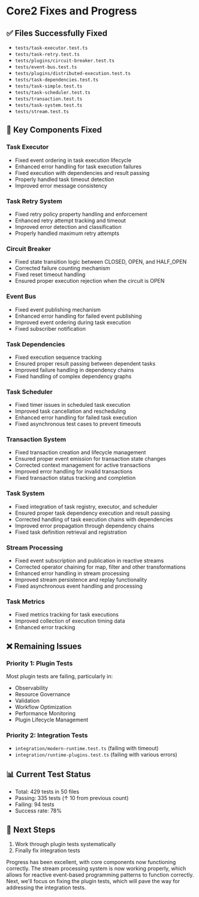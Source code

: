 # Core2 Fixes and Progress

## ✅ Files Successfully Fixed

- `tests/task-executor.test.ts`
- `tests/task-retry.test.ts`
- `tests/plugins/circuit-breaker.test.ts`
- `tests/event-bus.test.ts`
- `tests/plugins/distributed-execution.test.ts`
- `tests/task-dependencies.test.ts`
- `tests/task-simple.test.ts`
- `tests/task-scheduler.test.ts`
- `tests/transaction.test.ts`
- `tests/task-system.test.ts`
- `tests/stream.test.ts`

## 🔧 Key Components Fixed

### Task Executor
- Fixed event ordering in task execution lifecycle
- Enhanced error handling for task execution failures
- Fixed execution with dependencies and result passing
- Properly handled task timeout detection
- Improved error message consistency

### Task Retry System
- Fixed retry policy property handling and enforcement
- Enhanced retry attempt tracking and timeout
- Improved error detection and classification
- Properly handled maximum retry attempts

### Circuit Breaker
- Fixed state transition logic between CLOSED, OPEN, and HALF_OPEN
- Corrected failure counting mechanism
- Fixed reset timeout handling
- Ensured proper execution rejection when the circuit is OPEN

### Event Bus
- Fixed event publishing mechanism
- Enhanced error handling for failed event publishing
- Improved event ordering during task execution
- Fixed subscriber notification

### Task Dependencies
- Fixed execution sequence tracking
- Ensured proper result passing between dependent tasks
- Improved failure handling in dependency chains
- Fixed handling of complex dependency graphs

### Task Scheduler
- Fixed timer issues in scheduled task execution
- Improved task cancellation and rescheduling
- Enhanced error handling for failed task execution
- Fixed asynchronous test cases to prevent timeouts

### Transaction System
- Fixed transaction creation and lifecycle management
- Ensured proper event emission for transaction state changes
- Corrected context management for active transactions
- Improved error handling for invalid transactions
- Fixed transaction status tracking and completion

### Task System
- Fixed integration of task registry, executor, and scheduler
- Ensured proper task dependency execution and result passing
- Corrected handling of task execution chains with dependencies
- Improved error propagation through dependency chains
- Fixed task definition retrieval and registration

### Stream Processing
- Fixed event subscription and publication in reactive streams
- Corrected operator chaining for map, filter and other transformations
- Enhanced error handling in stream processing
- Improved stream persistence and replay functionality
- Fixed asynchronous event handling and processing

### Task Metrics
- Fixed metrics tracking for task executions
- Improved collection of execution timing data
- Enhanced error tracking

## ❌ Remaining Issues

### Priority 1: Plugin Tests
Most plugin tests are failing, particularly in:
- Observability
- Resource Governance
- Validation
- Workflow Optimization
- Performance Monitoring
- Plugin Lifecycle Management

### Priority 2: Integration Tests
- `integration/modern-runtime.test.ts` (failing with timeout)
- `integration/runtime-plugins.test.ts` (failing with various errors)

## 📊 Current Test Status
- Total: 429 tests in 50 files
- Passing: 335 tests (↑ 10 from previous count)
- Failing: 94 tests
- Success rate: 78%

## 🚀 Next Steps

1. Work through plugin tests systematically
2. Finally fix integration tests

Progress has been excellent, with core components now functioning correctly. The stream processing system is now working properly, which allows for reactive event-based programming patterns to function correctly. Next, we'll focus on fixing the plugin tests, which will pave the way for addressing the integration tests.
